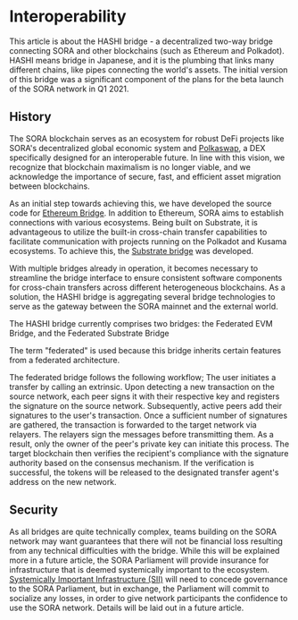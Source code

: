 # Interoperability

This article is about the HASHI bridge - a decentralized two-way bridge connecting SORA and other blockchains (such as Ethereum and Polkadot). HASHI means bridge in Japanese, and it is the plumbing that links many different chains, like pipes connecting the world's assets. The initial version of this bridge was a significant component of the plans for the beta launch of the SORA network in Q1 2021.

## History

The SORA blockchain serves as an ecosystem for robust DeFi projects like SORA's decentralized global economic system and [Polkaswap](./polkaswap), a DEX specifically designed for an interoperable future. In line with this vision, we recognize that blockchain maximalism is no longer viable, and we acknowledge the importance of secure, fast, and efficient asset migration between blockchains.

As an initial step towards achieving this, we have developed the source code for [Ethereum Bridge](./ethereum-bridge). In addition to Ethereum, SORA aims to establish connections with various ecosystems. Being built on Substrate, it is advantageous to utilize the built-in cross-chain transfer capabilities to facilitate communication with projects running on the Polkadot and Kusama ecosystems. To achieve this, the [Substrate bridge](./substrate-bridge) was developed.

With multiple bridges already in operation, it becomes necessary to streamline the bridge interface to ensure consistent software components for cross-chain transfers across different heterogeneous blockchains.
As a solution, the HASHI bridge is aggregating several bridge technologies to serve as the gateway between the SORA mainnet and the external world.

The HASHI bridge currently comprises two bridges: the Federated EVM Bridge, and the Federated Substrate Bridge

The term "federated" is used because this bridge inherits certain features from a federated architecture.

The federated bridge follows the following workflow; The user initiates a transfer by calling an extrinsic. Upon detecting a new transaction on the source network, each peer signs it with their respective key and registers the signature on the source network. Subsequently, active peers add their signatures to the user's transaction. Once a sufficient number of signatures are gathered, the transaction is forwarded to the target network via relayers. The relayers sign the messages before transmitting them. As a result, only the owner of the peer's private key can initiate this process. The target blockchain then verifies the recipient's compliance with the signature authority based on the consensus mechanism. If the verification is successful, the tokens will be released to the designated transfer agent's address on the new network.

## Security

As all bridges are quite technically complex, teams building on the SORA network may want guarantees that there will not be financial loss resulting from any technical difficulties with the bridge. While this will be explained more in a future article, the SORA Parliament will provide insurance for infrastructure that is deemed systemically important to the ecosystem. [Systemically Important Infrastructure (SII)](./social-insurance) will need to concede governance to the SORA Parliament, but in exchange, the Parliament will commit to socialize any losses, in order to give network participants the confidence to use the SORA network. Details will be laid out in a future article.
